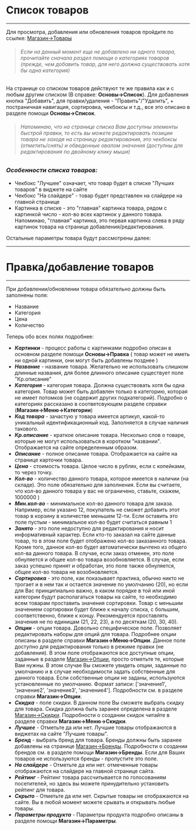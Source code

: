 Список товаров
==================
------------------
Для просмотра, добавления или обновления товаров пройдите по ссылке:
[Магазин->Товары](/dmn/product/grid/ "Товары")

> ###### _Если на данный момент еще не добавлено ни одного товара, прочитайте сначала раздел помощи о категориях товаров (прежде, чем добавить товар, для него должна существовать хотя бы одна категория)_

На странице со списком товаров действуют те же правила как и с любым другим списком (В справке: **Основы->Список**). Для добавления кнопка "Добавить", для правки/удаления - "Править"/"Удалить", + постраничная навигация, сортировка, чекбоксы и т.д., все это описано в разделе помощи **Основы->Список**.

> ###### _Напоминаю, что на странице списка Вам доступны элементы быстрой правки, то есть вы можете редактировать позиции товара не заходя на страницу редактирования, это чекбоксы (отметить/снять) и обведенные овалом значения (доступны для редактирования по двойному клику мыши)_

### _Особенности списка товаров:_

- Чекбокс "Лучшее" означает, что товар будет в списке "Лучших товаров" в виджете на сайте
- Чекбокс "На слайдере" - товар будет представлен на слайдере на главной странице
- Картинка в списке - это "главная" картинка товара, рядом с картинкой число - кол-во всех картинок у данного товара. Напоминаю, "главная" картинка, это первая картинка слева в ряду картинок товара на странице добавления/редактирования.

Остальные параметры товара будут рассмотрены далее:

------------------
Правка/добавление товаров
==================
------------------
При добавлении/обновлении товара обязательно должны быть заполнены поля:

- Название
- Категория
- Цена
- Количество

Теперь обо всех полях подробнее:

- **_Картинки_** - процесс работы с картинками подробно описан в основном разделе помощи **Основы->Правка** ( товар может не иметь ни одной картинки, они могут быть добавлены позднее )
- **_Название_** - название товара. Желательно не использовать слишком длинные названия, для более длинного описание существует поле "Кр.описание"
- **_Категория_** - категория товара. Должна существовать хотя бы одна категория. Товар может быть добавлен только в категорию, которая не имеет потомков (не содержит других подкатегорий). Подробно о категориях рассказано в соответсвующем разделе справки (**Магазин->Меню->Категории**)
- **_Код товара_** - зачастую у товара имеется артикул, какой-то уникальный идентификационный код. Заполняется в случае наличия такового.
- **_Кр.описание_** - краткое описание товара. Несколько слов о товаре, которые не могут использоваться в коротком "названии". Отображается на сайте определенным образом.
- **_Описание_** - полное описание товара. Отображается на сайте на странице карточки товара.
- **_Цена_** - стоимость товара. Целое число в рублях, если с копейками, то через точку.
- **_Кол-во_** - количество данного товара, которое имеется в наличии (на складе). Это поле обязательно для заполнения. Если вы считаете, что кол-во данного товара у вас не ограничено, ставьте, скажем, 1000000 )
- **_Мин.кол-во_** - минимальное кол-во данного товара для заказа. Например, если указано 12, покупатель не сможет добавить этот товар в корзину в количестве меньшем 12-ти. Если оставить это поле пустым - минимальное кол-во будет считаться равным 1
- **_Занято_** - это поле недоступно для редактирования и носит информативный характер. Если кто-то заказал на сайте данные товар, то в этом поле будет отображено кол-во заказанного товара. Кроме того, данное кол-во будет автоматически вычтено из общего кол-ва данного товара. В случае, если заказ отменен, это поле обнуляется и общее кол-во товара возобновляется. В случае, если заказ успешно принят и обработан, это поле также обнуляется, общее кол-во товара не возобновляется.
- **_Сортировка_** - это поле, как показывает практика, обычно никто не трогает и в нем так и остается значение по умолчанию (20), но если для Вас принципиально важно, в каком порядке в той или иной категории будут располагаться товары на сайте, то необходимо всем товарам проставить значения сортировки. Товар с меньшим значением сортировки будет ближе к началу списка, с большим, соответственно, ближе к концу. Рекомендуется проставлять значения не по единицам (21, 22, 23), а по десяткам (20, 30, 40).
- **_Опции_** - опции товара. Довольно специфическое поле. Позволяет редактировать наборы для опций для товара. Подробнее опции описаны в разделе справки **Магазин->Меню->Опции**. Данное поле доступно для редактирования только в режиме правки (не добавления). В этом поле отображаются все доступные опции, заданные в разделе [Магазин->Опции](/dmn/shop_options/tree/ "Опции"), просто отметьте те, которые Вам нужны. В этом случае Вы сможете увидеть опции, заданные по умолчанию и в случае необходимости задать собственные для данного товара. Если собственные опции не заданы, используются установленные по умолчанию. Формат записи:
    ['значение1', 'значение2', 'значение3', 'значение4']. Подробности см. в разделе справки **Магазин->Опции**.
- **_Скидка_** - поле скидки. В данном поле Вы сможете выбрать скидку для товара. Скидка должна быть заранее определена в разделе [Магазин->Скидки](/shop_discount/grid/ "Скидки"). Подробности о создании скидок читайте в разделе справки **Магазин->Меню->Скидки**.
- **_Лучшее_** - Отметьте да или нет. Лучшие товары отображаются в виджетах на сайте "Лучшие товары".
- **_Бренд_** - выбрать бренд для товара. Бренды должны быть заранее добавлены на странице [Магазин->Бренды](/dmn/shop_brands/grid/ "Бренды"). Подробности о создании брендов см. в разделе помощи **Магазин->Бренды**. Если для Ваших товаров не используются бренды - пропустите это поле.
- **_На слайдере_** - Отметьте да или нет. отмеченные товары отображаются на слайдере на главной странице сайта.
- **_Рейтинг_** - Рейтинг товара рассчитывается по голосованиям посетителей, но здесь вы можете принудительно установить рейтинг для товара.
- **_Скрыто_** - Отметьте да или нет. Скрытые товары не отображаются на сайте. Вы в любой момент можете срывать и открывать любые товары.
- **_Параметры продукта_** - Параметры продукта подробно описаны в разделе помощи **Магазин->Параметры**.
